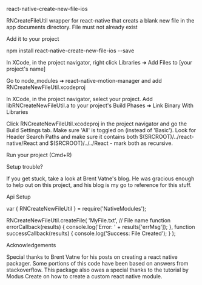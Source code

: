 react-native-create-new-file-ios

RNCreateFileUtil wrapper for react-native that creats a blank new file in the app documents directory. File must not already exist

Add it to your project

npm install react-native-create-new-file-ios --save

In XCode, in the project navigator, right click Libraries ➜ Add Files to [your project's name]

Go to node_modules ➜ react-native-motion-manager and add RNCreateNewFileUtil.xcodeproj

In XCode, in the project navigator, select your project. Add libRNCreateNewFileUtil.a to your project's Build Phases ➜ Link Binary With Libraries

Click RNCreateNewFileUtil.xcodeproj in the project navigator and go the Build Settings tab. Make sure 'All' is toggled on (instead of 'Basic'). Look for Header Search Paths and make sure it contains both $(SRCROOT)/../react-native/React and $(SRCROOT)/../../React - mark both as recursive.

Run your project (Cmd+R)

Setup trouble?

If you get stuck, take a look at Brent Vatne's blog. He was gracious enough to help out on this project, and his blog is my go to reference for this stuff.

Api Setup

var {
    RNCreateNewFileUtil
} = require('NativeModules');

RNCreateNewFileUtil.createFile(
    'MyFile.txt',                   // File name
    function errorCallback(results) {
        console.log('Error: ' + results['errMsg']);
    },
    function successCallback(results) {
        console.log('Success: File Created');
    }
);

Acknowledgements

Special thanks to Brent Vatne for his posts on creating a react native packager. Some portions of this code have been based on answers from stackoverflow. This package also owes a special thanks to the tutorial by Modus Create on how to create a custom react native module.
